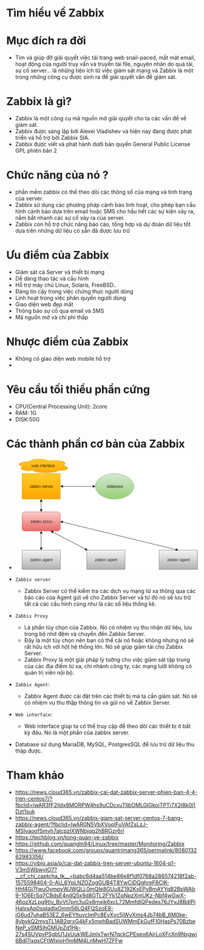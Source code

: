 
# Tìm hiểu về Zabbix

# Mục đích ra đời
- Tìm và giúp đỡ giải quyết việc tải trang web snail-paced, mất mát email, hoạt động của người truy vấn và truyền tải file, nguyên nhân do quá tải, sự cố server… là những tiện ích từ việc giám sát mạng và Zabbix là một trong những công cụ được sinh ra để giải quyết vấn đề 
giám sát.

# Zabbix là gì? 
- Zabbix là một công cụ mã nguồn mở giải quyết cho ta các vấn đề về giám sát.
- Zabbix được sáng lập bởi Alexei Vladishev và hiện nay đang được phát triển và hỗ trợ bởi Zabbix SIA.
- Zabbix được viết và phát hành dưới bản quyền General Public License GPL phiên bản 2

# Chức năng của nó ?
- phần mềm zabbix có thể theo dõi các thông số của mạng và tình trạng của server. 
- Zabbix sử dụng các phương pháp cảnh báo linh hoạt, cho phép bạn cấu hình cảnh báo dựa trên email hoặc SMS cho hầu hết các sự kiện xảy ra, nắm bắt nhanh các sự cố xảy ra của server.
- Zabbix còn hỗ trợ chức năng báo cáo, tổng hợp và dự đoán dữ liệu tốt dựa trên những dữ liệu có sẵn đã được lưu trữ

# Ưu điểm của Zabbix

- Giám sát cả Server và thiết bị mạng
- Dễ dàng thao tác và cấu hình
- Hỗ trợ máy chủ Linux, Solaris, FreeBSD..
- Đáng tin cậy trong việc chứng thực người dùng
- Linh hoạt trong việc phân quyền người dùng
- Giao diện web đẹp mắt
- Thông báo sự cố qua email và SMS
- Mã nguồn mở và chi phí thấp

# Nhược điểm của Zabbix

- Không có giao diện web mobile hỗ trợ
- 

# Yêu cầu tối thiểu phần cứng

- CPU(Central Processing Unit): 2core
- RAM: 1G
- DISK:50G

# Các thành phần cơ bản của Zabbix

- ![]( /image/ctzabbix.png)
- `Zabbix server`
  + Zabbix Server có thể kiểm tra các dịch vụ mạng từ xa thông qua các báo cáo của Agent gửi về cho Zabbix Server và từ đó nó sẽ lưu trữ tất cả các cấu hình 
  cũng như là các số liệu thống kê.

- `Zabbix Proxy`
  + Là phần tùy chọn của Zabbix. Nó có nhiệm vụ thu nhận dữ liệu, lưu trong bộ nhớ đệm và chuyển đến Zabbix Server.
  + Đây là một tùy chọn nên bạn có thể cài nó hoặc không nhưng nó sẽ rất hữu ích với hột hệ thống lớn. Nó sẽ giúp giảm tải cho Zabbix Server.
  + Zabbix Proxy là một giải pháp lý tưởng cho việc giám sát tập trung của các địa điểm từ xa, chi nhánh công ty, các mạng lưới không có quản trị viên nội bộ.

- `Zabbix Agent`:
  + Zabbix Agent được cài đặt trên các thiết bị mà ta cần giám sát. Nó sẽ có nhiệm vụ thu thập thông tin và gửi nó về Zabbix Server.

- `Web interface`:
  + Web interface giúp ta có thể truy cập để theo dõi các thiết bị ở bất kỳ đâu. Nó là một phần của zabbix server.
  
- Database sử dụng MariaDB, MySQL, PostgresSQL để lưu trữ dữ liệu thu thập được. 
 










# Tham khảo
- https://news.cloud365.vn/zabbix-cai-dat-zabbix-server-phien-ban-4-4-tren-centos7/?fbclid=IwAR3fF2ildx8MORPW4hs9uCDcxuTllbOMLGlGkoiTPTi7X2I8k0i1Dzt1suk
- https://news.cloud365.vn/zabbix-giam-sat-server-centos-7-bang-zabbix-agent/?fbclid=IwAR0N5VbXVoqIFuVAfZsLzJ-MSIvaoofSmvh7alcpzIXWNbjqg2hBRGzr6rI
- https://techblog.vn/tong-quan-ve-zabbix
- https://github.com/quangln94/Linux/tree/master/Monitoring/Zabbix
- https://www.facebook.com/groups/quantrimang365/permalink/808013262983356/
- https://viblo.asia/p/cai-dat-zabbix-tren-server-ubuntu-1604-p1-V3m5WbwylO7?__cf_chl_captcha_tk__=babc6d4aa514be86e8f1df0768a286574218f2ab-1575598404-0-AU_6YpLNZOZogGUB4T8YwCiDQghreF6ClK-Hhf4Gj7fwuOympyWJWQLL0mQIe8GUu8Z192KxEPvBmAYYqB2BpWAb9-1O6ErSq7CBdsE4ndQ5x9d8GTL2FYk1ZqNpzXmUKz-Nbf4wGwX-46ozXzLpg9tIv_BvVt7pm3uGx8mxjk6xcL72MmfdIQPedes76JYyJ8BdIPiHaIxsAp0sqIadlxOmm56LQ4FQSzoE8-jG6ud7uhaB53EZ_6wEYltuvcImPc8EyXyc5jWvXms4Jb74bB_6M0ke-8ybvkQ2mysTL1AB2qrxG4kFx5mphBadSUWMmEkGufFI0HasPs70BzbeNeP_ySMSihGMUpZd1Hk-27s4SUVpvPSgbU1JxUukWEJmIxTwrN7qckCPEseo6AjrLoXFcXn9Nxgwi6Bdl7ixqxCFtWIxjoH1mMM4LnMwH7ZFFw
